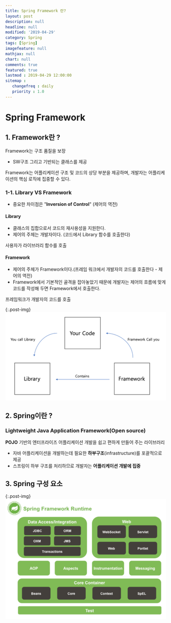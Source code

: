 ```yaml
---
title: Spring Framework 란?
layout: post
description: null
headline: null
modified: '2019-04-29'
category: Spring
tags: [Spring]
imagefeature: null
mathjax: null
chart: null
comments: true
featured: true
lastmod : 2019-04-29 12:00:00
sitemap :  
   changefreq : daily
   priority : 1.0
---
```


# Spring Framework  
  
## 1. Framework란 ?  
Framework는 구조 품질을 보장  
 - SW구조 그리고 기반되는 클래스를 제공  
   
Framework는 어플리케이션 구조 및 코드의 상당 부분을 제공하며, 개발자는 어플리케이션의 핵심 로직에 집중할 수 있다.

### 1-1. Library VS Framework  
 - 중요한 차이점은 "**Inversion of Control**" (제어의 역전)

#### Library
 - 클래스의 집합으로서 코드의 재사용성을 지원한다.
 - 제어의 주체는 개발자이다. (코드에서 Library 함수를 호출한다)

  사용자가 라이브러리 함수를 호출  
  
#### Framework  
 - 제어의 주체가 Framework이다.(프레임 워크에서 개발자의 코드를 호출한다 - 제어의 역전)  
 - Framework에서 기본적인 골격을 잡아놓았기 때문에 개발자는 제어의 흐름에 맞게 코드를 작성해 두면 Framework에서 호출한다.  

  프레임워크가 개발자의 코드를 호출  
  
{:.post-img}
![LibraryVSFramework](/images/post/libraryVSframework.png) 

## 2. Spring이란 ?  

### Lightweight Java Application Framework(Open source)  
  
**POJO** 기반의 엔터프라이즈 어플리케이션 개발을 쉽고 편하게 만들어 주는 라이브러리  
 - 자바 어플리케이션을 개발하는데 필요한 **하부구조**(infrastructure)를 포괄적으로 제공  
 - 스프링이 하부 구조를 처리하므로 개발자는 **어플리케이션 개발에 집중**  
   
## 3. Spring 구성 요소
  
{:.post-img}
![SpringStructure](/images/post/spring_structure.png) 
 